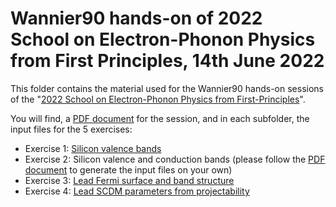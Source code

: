 # Wannier90 hands-on of 2022 School on Electron-Phonon Physics from First Principles, 14th June 2022

This folder contains the material used for the Wannier90 hands-on sessions of the
"[2022 School on Electron-Phonon Physics from First-Principles](https://epw2022.oden.utexas.edu/index.php)".

You will find, a [PDF document](wannier-tutorial.pdf) for the session, and in each subfolder, the input files for the 5 exercises:

- Exercise 1: [Silicon valence bands](ex1/)
- Exercise 2: Silicon valence and conduction bands (please follow the [PDF document](wannier-tutorial.pdf) to generate the input files on your own)
- Exercise 3: [Lead Fermi surface and band structure](ex3/)
- Exercise 4: [Lead SCDM parameters from projectability](ex4/)

